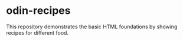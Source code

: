 # odin-recipes

This repository demonstrates the basic HTML foundations by showing recipes for different food.
